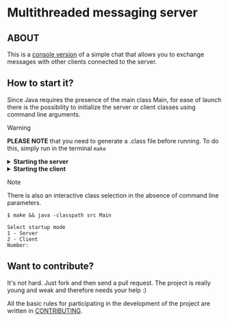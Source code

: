 # Multithreaded messaging server

## ABOUT
This is a <ins>console version</ins> of a simple chat that allows you to exchange messages with other clients connected to the server.

## How to start it?

Since Java requires the presence of the main class Main, for ease of launch there is the possibility to initialize the server or client classes using command line arguments.
> [!WARNING]
> **PLEASE NOTE** that you need to generate a .class file before running. To do this, simply run in the terminal `make`

<details>
  <summary><b>Starting the server</b></summary>

  ```
  make
  java -classpath src Main server
  ```

</details>

<details>
  <summary><b>Starting the client</b></summary>

  ```
  make
  java -classpath src Main client
  ```
</details>

> [!NOTE]
> There is also an interactive class selection in the absence of command line parameters.
> ```
> $ make && java -classpath src Main
> 
> Select startup mode
> 1 - Server
> 2 - Client
> Number:
> ```

## Want to contribute?
It's not hard. Just fork and then send a pull request. The project is really young and weak and therefore needs your help :)

All the basic rules for participating in the development of the project are written in [CONTRIBUTING](CONTRIBUTING.md).
